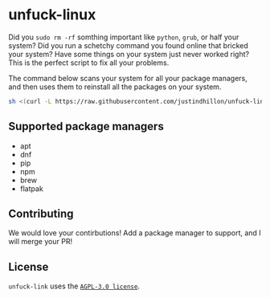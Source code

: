 # unfuck-linux

Did you `sudo rm -rf` somthing important like `python`, `grub`, or half your system? Did you run a schetchy command you found online that bricked your system? Have some things on your system just never worked right? This is the perfect script to fix all your problems.

The command below scans your system for all your package managers, and then uses them to reinstall all the packages on your system. 

```bash
sh <(curl -L https://raw.githubusercontent.com/justindhillon/unfuck-linux/main/reinstall_packages.sh)
```

## Supported package managers

- apt
- dnf
- pip
- npm
- brew
- flatpak

## Contributing

We would love your contirbutions! Add a package manager to support, and I will merge your PR!

## License

`unfuck-link` uses the [`AGPL-3.0 license`](https://github.com/justindhillon/unfuck-linux/blob/main/LICENSE).
